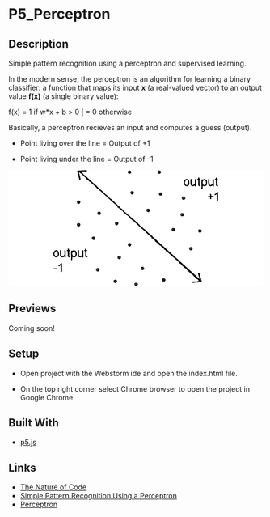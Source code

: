 # P5_Perceptron

## Description
Simple pattern recognition using a perceptron and supervised learning.

In the modern sense, the perceptron is an algorithm for learning a binary classifier: a function that maps its input **x** (a real-valued vector) to an output value **f(x)** (a single binary value):

f(x) = 1 if w*x + b > 0 | = 0 otherwise

Basically, a perceptron recieves an input and computes a guess (output).

- Point living over the line = Output of +1

- Point living under the line = Output of -1

![Capture1](docs/capture1.png?raw=true "Capture1")

## Previews

Coming soon!

## Setup
- Open project with the Webstorm ide and open the index.html file.

- On the top right corner select Chrome browser to open the project in Google Chrome.

## Built With
- [p5.js](https://p5js.org/)

## Links
- [The Nature of Code](http://natureofcode.com)
- [Simple Pattern Recognition Using a Perceptron](https://natureofcode.com/book/chapter-10-neural-networks/)
- [Perceptron](https://en.wikipedia.org/wiki/Perceptron)